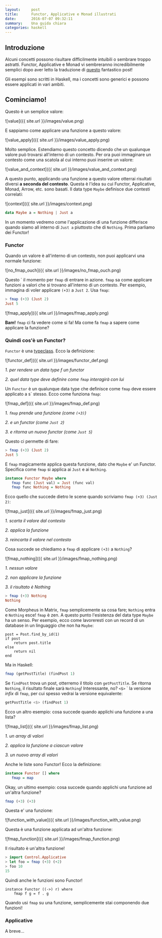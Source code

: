 ```yaml
---
layout:     post
title:      Functor, Applicative e Monad illustrati
date:       2016-07-07 09:32:11
summary:    Una guida chiara
categories: haskell
---
```


## Introduzione

Alcuni concetti possono risultare difficilmente intuibili o sembrare troppo
astratti. Functor, Applicative e Monad vi sembreranno incredibilmente semplici
dopo aver letto la traduzione di [questo](http://adit.io/posts/2013-04-17-functors,_applicatives,_and_monads_in_pictures.html) fantastico post!

Gli esempi sono scritti in Haskell, ma i concetti sono generici e possono essere
applicati in vari ambiti.

## Cominciamo!

Questo &egrave; un semplice valore:

![value]({{ site.url }}/images/value.png)

E sappiamo come applicare una funzione a questo valore:

![value_apply]({{ site.url }}/images/value_apply.png)

Molto semplice. Estendiamo questo concetto dicendo che un qualunque valore pu&ograve;
trovarsi all'interno di un contesto. Per ora puoi immaginare un contesto come una scatola
al cui interno puoi inserire un valore:

![value_and_context]({{ site.url }}/images/value_and_context.png)

A questo punto, applicando una funzione a questo valore otterrai risultati
diversi **a seconda del contesto**. Questa &egrave; l'idea su cui Functor, 
Applicative, Monad, Arrow, etc. sono basati. Il data type `Maybe` definisce
due contesti correlati:

![context]({{ site.url }}/images/context.png)

```haskell
data Maybe a = Nothing | Just a
```

In un momento vedremo come l'applicazione di una funzione differisce quando
siamo all interno di `Just a` piuttosto che di `Nothing`. Prima parliamo dei Functor!

### Functor

Quando un valore &egrave; all'interno di un contesto, non puoi applicarvi una
normale funzione:

![no_fmap_ouch]({{ site.url }}/images/no_fmap_ouch.png)

Questo &grave; il momento per `fmap` di entrare in azione. `fmap` sa come
applicare funzioni a valori che si trovano all'interno di un contesto. Per esempio,
immagina di voler applicare `(+3)` a `Just 2`. Usa `fmap`:

```haskell
> fmap (+3) (Just 2)
Just 5
```
![fmap_apply]({{ site.url }}/images/fmap_apply.png)

**Bam!** `fmap` ci fa vedere come si fa! Ma come fa `fmap` a sapere come applicare
la funzione?

### Quindi cos'&egrave; un Functor?

`Functor` &egrave; una [typeclass](http://learnyouahaskell.com/types-and-typeclasses#typeclasses-101).
Ecco la definizione:

![functor_def]({{ site.url }}/images/functor_def.png)

*1. per rendere un data type f un functor*

*2. quel data type deve definire come `fmap` interagir&agrave; con lui*

Un `Functor` &egrave; un qualunque data type che definisce come `fmap` deve
essere applicato a s&grave; stesso. Ecco come funziona `fmap`:

![fmap_def]({{ site.url }}/images/fmap_def.png)

*1. `fmap` prende una funzione (come `(+3)`)*

*2. e un functor (come `Just 2`)*

*3. e ritorna un nuovo functor (come `Just 5`)*

Questo ci permette di fare:

```haskell
> fmap (+3) (Just 2)
Just 5
```

E `fmap` magicamente applica questa funzione, dato che `Maybe` e' un Functor.
Specifica come `fmap` si applica ai `Just` e ai `Nothing`.
 
 ```haskell
 instance Functor Maybe where
    fmap func (Just val) = Just (func val)
    fmap func Nothing = Nothing
```

Ecco quello che succede dietro le scene quando scriviamo `fmap (+3) (Just 2)`:

![fmap_just]({{ site.url }}/images/fmap_just.png)

*1. scarta il valore dal contesto*

*2. applica la funzione*

*3. reincarta il valore nel contesto*

Cosa succede se chiediamo a `fmap` di applicare `(+3)` a `Nothing`?

![fmap_nothing]({{ site.url }}/images/fmap_nothing.png)

*1. nessun valore*

*2. non applicare la funzione*

*3. il risultato &egrave; Nothing*

```haskell
> fmap (+3) Nothing
Nothing
```

Come Morpheus in Matrix, `fmap` semplicemente sa cosa fare; `Nothing` entra e
`Nothing` esce! `fmap` &egrave; zen. A questo punto l'esistenza del data type
`Maybe` ha un senso. Per esempio, ecco come lavoreresti con un record di un
database in un linguaggio che non ha `Maybe`:

```
post = Post.find_by_id(1)
if post
    return post.title
else
    return nil
end
```

Ma in Haskell:

```haskell
fmap (getPostTitle) (findPost 1)
```

Se `findPost` trova un post, otterremo il titolo con `getPostTitle`. Se ritorna
`Nothing`, il risultato finale sar&agrave; `Nothing`! Interessante, no?
`<$>` &grave; la versione *infix* di `fmap`, per cui spesso vedrai la versione
 equivalente:
 
 ```haskell
 getPostTitle <$> (findPost 1)
 ```
 
 Ecco un altro esempio: cosa succede quando applichi una funzione a una lista?
 
 ![fmap_list]({{ site.url }}/images/fmap_list.png)

 *1. un array di valori*
 
 *2. applica la funzione a ciascun valore*
 
 *3. un nuovo array di valori*
 
 Anche le liste sono Functor! Ecco la definizione:
 
 ```haskell
 instance Functor [] where
    fmap = map
```

Okay, un ultimo esempio: cosa succede quando applichi una funzione ad un'altra
funzione?

```haskell
fmap (+3) (+3)
```

Questa e' una funzione:

![function_with_value]({{ site.url }}/images/function_with_value.png)

Questa &egrave; una funzione applicata ad un'altra funzione:

![fmap_function]({{ site.url }}/images/fmap_function.png)

Il risultato &egrave; un'altra funzione!

```haskell
> import Control.Applicative
> let foo = fmap (+3) (+2)
> foo 10
15
```

Quindi anche le funzioni sono Functor!

```
instance Functor ((->) r) where
    fmap f g = f . g
```

Quando usi `fmap` su una funzione, semplicemente stai componendo due funzioni!

### Applicative

A breve...